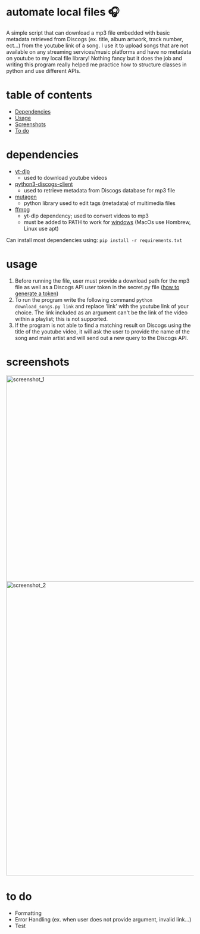 # automate local files 🎧
A simple script that can download a mp3 file embedded with basic metadata retrieved from Discogs (ex. title, album artwork, track number, ect...) from the youtube link of a song. I use it to upload songs that are not available on any streaming services/music platforms and have no metadata on youtube to my local file library! Nothing fancy but it does the job and writing this program really helped me practice how to structure classes in python and use different APIs.

# table of contents
- [Dependencies](#dependencies)
- [Usage](#usage)
- [Screenshots](#screenshots)
- [To do](#to-do)


# dependencies
- [yt-dlp](https://github.com/yt-dlp/yt-dlp)
  - used to download youtube videos 
- [python3-discogs-client](https://www.discogs.com/developers)
  - used to retrieve metadata from Discogs database for mp3 file 
- [mutagen](https://mutagen.readthedocs.io/en/latest/)
  - python library used to edit tags (metadata) of multimedia files
- [ffmpg](https://ffmpeg.org/download.html)
  - yt-dlp dependency; used to convert videos to mp3
  - must be added to PATH to work for [windows](https://windowsloop.com/install-ffmpeg-windows-10/) (MacOs use Hombrew, Linux use apt)
 
 Can install most dependencies using: `pip install -r requirements.txt`

# usage
1. Before running the file, user must provide a download path for the mp3 file as well as a Discogs API user token in the secret.py file ([how to generate a token](https://www.discogs.com/developers/#page:authentication))
2. To run the program write the following command `python download_songs.py link` and replace 'link' with the youtube link of your choice. The link included as an argument can't be the link of the video within a playlist; this is not supported. 
3. If the program is not able to find a matching result on Discogs using the title of the youtube video, it will ask the user to provide the name of the song and main artist and will send out a new query to the Discogs API. 

# screenshots
<img width="551" alt="screenshot_1" src="https://user-images.githubusercontent.com/113158430/212208828-5447d30a-1a3a-497f-b3db-c4c39f2b6861.png">
<img width="788" alt="screenshot_2" src="https://user-images.githubusercontent.com/113158430/212213051-393e5409-5e77-4a9a-a2db-f135b4bc9a9d.png">


# to do
- Formatting 
- Error Handling (ex. when user does not provide argument, invalid link...)
- Test


